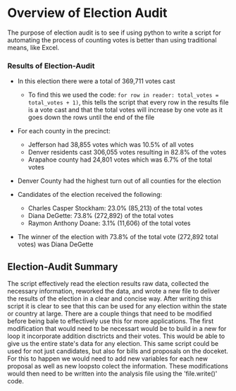 # Overview of Election Audit

The purpose of election audit is to see if using python to write a script for automating the process of counting votes is better than using traditional means, like Excel.

### Results of Election-Audit

* In this election there were a total of 369,711 votes cast
   * To find this we used the code: `for row in reader: total_votes = total_votes + 1)`, this tells the script that every row in the results file is a vote cast and that the total votes will increase by one vote as it goes down the rows until the end of the file
 
* For each county in the precinct:
    * Jefferson had 38,855 votes which was 10.5% of all votes
    * Denver residents cast 306,055 votes resulting in 82.8% of the votes 
    * Arapahoe county had 24,801 votes which was 6.7% of the total votes
    
* Denver County had the highest turn out of all counties for the election

* Candidates of the election received the following:
    * Charles Casper Stockham: 23.0% (85,213) of the total votes
    * Diana DeGette: 73.8% (272,892) of the total votes
    * Raymon Anthony Doane: 3.1% (11,606) of the total votes
    
* The winner of the election with 73.8% of the total vote (272,892 total votes) was Diana DeGette


## Election-Audit Summary

The script effectively read the election results raw data, collected the necessary information, reworked the data, and wrote a new file to deliver the results of the election in a clear and concise way. After writing this script it is clear to see that this can be used for any election within the state or country at large. There are a couple things that need to be modified before being bale to effectively use this for more applications. The first modification that would need to be necessart would be to build in a new for loop it incorporate addition disctricts and their votes. This would be able to give us the entire state's data for any election. This same script could be used for not just candidates, but also for bills and proposals on the doceket. For this to happen we would need to add new variables for each new proposal as well as new loopsto colect the information. These modifications would then need to be written into the analysis file using the 'file.write()' code.
